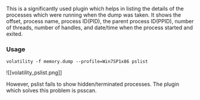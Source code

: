 This is a significantly used plugin which helps in listing the details of the processes which were running when the dump was taken. It shows the offset, process name, process ID(PID), the parent process ID(PPID), number of threads, number of handles, and date/time when the process started and exited.

### Usage
	volatility -f memory.dump --profile=Win7SP1x86 pslist

![[volatility_pslist.png]]

However, pslist fails to show hidden/terminated processes. The plugin which solves this problem is psscan.